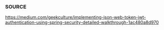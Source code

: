 ### SOURCE
https://medium.com/geekculture/implementing-json-web-token-jwt-authentication-using-spring-security-detailed-walkthrough-1ac480a8d970
